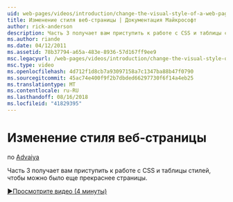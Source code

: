 ```yaml
---
uid: web-pages/videos/introduction/change-the-visual-style-of-a-web-page
title: Изменение стиля веб-страницы | Документация Майкрософт
author: rick-anderson
description: Часть 3 получает вам приступить к работе с CSS и таблицы стилей, чтобы можно было еще прекраснее страницы.
ms.author: riande
ms.date: 04/12/2011
ms.assetid: 78b37794-a65a-483e-8936-57d167ff9ee9
msc.legacyurl: /web-pages/videos/introduction/change-the-visual-style-of-a-web-page
msc.type: video
ms.openlocfilehash: 4d712f1d8cb7a93097158a7c1347ba88b47f0790
ms.sourcegitcommit: 45ac74e400f9f2b7dbded66297730f6f14a4eb25
ms.translationtype: MT
ms.contentlocale: ru-RU
ms.lasthandoff: 08/16/2018
ms.locfileid: "41829395"
---
```

<a name="change-the-visual-style-of-a-web-page"></a>Изменение стиля веб-страницы
====================
по [Advaiya](https://twitter.com/Advaiyasolns)

Часть 3 получает вам приступить к работе с CSS и таблицы стилей, чтобы можно было еще прекраснее страницы.

[&#9654;Просмотрите видео (4 минуты)](https://channel9.msdn.com/Blogs/ASP-NET-Site-Videos/change-the-visual-style-of-a-web-page)
